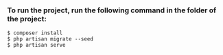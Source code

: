 ### To run the project, run the following command in the folder of the project:
```
$ composer install
$ php artisan migrate --seed
$ php artisan serve
```



